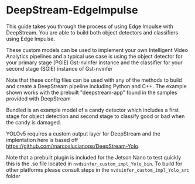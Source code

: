 # DeepStream-EdgeImpulse

This guide takes you through the process of using Edge Impulse with DeepStream. You are able to build both object detectors and classifiers using Edge Impulse.

These custom models can be used to implement your own Intelligent Video Analytics pipelines and a typical use case is using the object detector for your primary stage (PGIE) Gst-nvinfer instance 
and the classifier for your second stage (SGIE) instance of Gst-nvinfer

Note that these config files can be used with any of the methods to build and create a DeepStream pipeline including Python and C++. The example shown works with
the prebuilt "deepstream-app" found in the samples provided with DeepStream

Bundled is an example model of a candy detector which includes a first stage for object detection and second stage to classify good or bad when the candy is damaged. 

YOLOv5 requires a custom output layer for DeepStream and the implentation here is based off https://github.com/marcoslucianops/DeepStream-Yolo. 

Note that a prebuilt plugin is included for the Jetson Nano to test quickly this is the .so file located in `nvdsinfer_custom_impl_Yolo_bin`. To build for other platforms please consult steps in the `nvdsinfer_custom_impl_Yolo_src` folder
